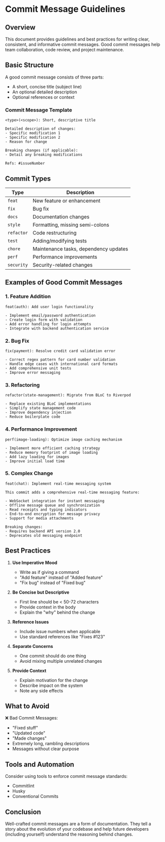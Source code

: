 # Commit Message Guidelines

## Overview

This document provides guidelines and best practices for writing clear, consistent, and informative commit messages. Good commit messages help team collaboration, code review, and project maintenance.

## Basic Structure

A good commit message consists of three parts:
- A short, concise title (subject line)
- An optional detailed description
- Optional references or context

### Commit Message Template

```
<type>(<scope>): Short, descriptive title

Detailed description of changes:
- Specific modification 1
- Specific modification 2
- Reason for change

Breaking changes (if applicable):
- Detail any breaking modifications

Refs: #issueNumber
```

## Commit Types

| Type       | Description                                    |
|------------|------------------------------------------------|
| `feat`     | New feature or enhancement                     |
| `fix`      | Bug fix                                        |
| `docs`     | Documentation changes                          |
| `style`    | Formatting, missing semi-colons                |
| `refactor` | Code restructuring                             |
| `test`     | Adding/modifying tests                         |
| `chore`    | Maintenance tasks, dependency updates          |
| `perf`     | Performance improvements                       |
| `security` | Security-related changes                       |

## Examples of Good Commit Messages

### 1. Feature Addition
```
feat(auth): Add user login functionality

- Implement email/password authentication
- Create login form with validation
- Add error handling for login attempts
- Integrate with backend authentication service
```

### 2. Bug Fix
```
fix(payment): Resolve credit card validation error

- Correct regex pattern for card number validation
- Handle edge cases with international card formats
- Add comprehensive unit tests
- Improve error messaging
```

### 3. Refactoring
```
refactor(state-management): Migrate from BLoC to Riverpod

- Replace existing BLoC implementations
- Simplify state management code
- Improve dependency injection
- Reduce boilerplate code
```

### 4. Performance Improvement
```
perf(image-loading): Optimize image caching mechanism

- Implement more efficient caching strategy
- Reduce memory footprint of image loading
- Add lazy loading for images
- Improve initial load time
```

### 5. Complex Change
```
feat(chat): Implement real-time messaging system

This commit adds a comprehensive real-time messaging feature:

- WebSocket integration for instant messaging
- Offline message queue and synchronization
- Read receipts and typing indicators
- End-to-end encryption for message privacy
- Support for media attachments

Breaking changes:
- Requires backend API version 2.0
- Deprecates old messaging endpoint
```

## Best Practices

1. **Use Imperative Mood**
   - Write as if giving a command
   - "Add feature" instead of "Added feature"
   - "Fix bug" instead of "Fixed bug"

2. **Be Concise but Descriptive**
   - First line should be < 50-72 characters
   - Provide context in the body
   - Explain the "why" behind the change

3. **Reference Issues**
   - Include issue numbers when applicable
   - Use standard references like "Fixes #123"

4. **Separate Concerns**
   - One commit should do one thing
   - Avoid mixing multiple unrelated changes

5. **Provide Context**
   - Explain motivation for the change
   - Describe impact on the system
   - Note any side effects

## What to Avoid

❌ Bad Commit Messages:
- "Fixed stuff"
- "Updated code"
- "Made changes"
- Extremely long, rambling descriptions
- Messages without clear purpose

## Tools and Automation

Consider using tools to enforce commit message standards:
- Commitlint
- Husky
- Conventional Commits

## Conclusion

Well-crafted commit messages are a form of documentation. They tell a story about the evolution of your codebase and help future developers (including yourself) understand the reasoning behind changes.

